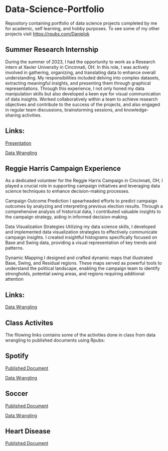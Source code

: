 # Data-Science-Portfolio

Repository containing portfolio of data science projects completed by me for academic, self learning, and hobby purposes. To see some of my other projects visit https://rpubs.com/Danielok

## Summer Research Internship
During the summer of 2023, I had the opportunity to work as a Research intern at Xavier University in Cincinnati, OH. In this role, I was actively involved in gathering, organizing, and translating data to enhance overall understanding. My responsibilities included delving into complex datasets, extracting meaningful insights, and presenting them through graphical representations. Through this experience, I not only honed my data manipulation skills but also developed a keen eye for visual communication of data insights. Worked collaboratively within a team to achieve research objectives and contribute to the success of the projects, and also engaged in regular team discussions, brainstorming sessions, and knowledge-sharing activities.

## Links:

[Presentation](https://github.com/Danielokw/Data-Science-Portfolio/blob/main/Summer%20Research%20Internship.pdf)

[Data Wrangling](https://github.com/Danielokw/Data-Science-Portfolio/blob/main/Summer%20Research%20Internship.rmd)


## Reggie Harris Campaign Experience
As a dedicated volunteer for the Reggie Harris Campaign in Cincinnati, OH, I played a crucial role in supporting campaign initiatives and leveraging data science techniques to enhance decision-making processes.

Campaign Outcome Prediction
I spearheaded efforts to predict campaign outcomes by analyzing and interpreting previous election results. Through a comprehensive analysis of historical data, I contributed valuable insights to the campaign strategy, aiding in informed decision-making.

Data Visualization Strategies
Utilizing my data science skills, I developed and implemented data visualization strategies to effectively communicate campaign insights. I created insightful histograms specifically focused on Base and Swing data, providing a visual representation of key trends and patterns.

Dynamic Mapping
I designed and crafted dynamic maps that illustrated Base, Swing, and Residual regions. These maps served as powerful tools to understand the political landscape, enabling the campaign team to identify strongholds, potential swing areas, and regions requiring additional attention

## Links:

[Data Wrangling](https://github.com/Danielokw/Data-Science-Portfolio/blob/main/CAMPAIGN.qmd)

## Class Activites 
The fllowing links contains some of the activities done in class from data wrangling to published documents using Rpubs:

## Spotify 
 
[Published Document](https://rpubs.com/Danielok/Spotify_rocks)

[Data Wrangling](https://github.com/Danielokw/Data-Science-Portfolio/blob/main/Spotify_rocks%20(4).qmd)

## Soccer

[Published Document](https://rpubs.com/Danielok/top100)

[Data Wrangling](https://github.com/Danielokw/Data-Science-Portfolio/blob/main/Top%20100%20Soccer%20Player%20in%20the%20Year%202022.qmd)

## Heart Disease
 
[Published Document](https://rpubs.com/Danielok/Heart_Disease)

